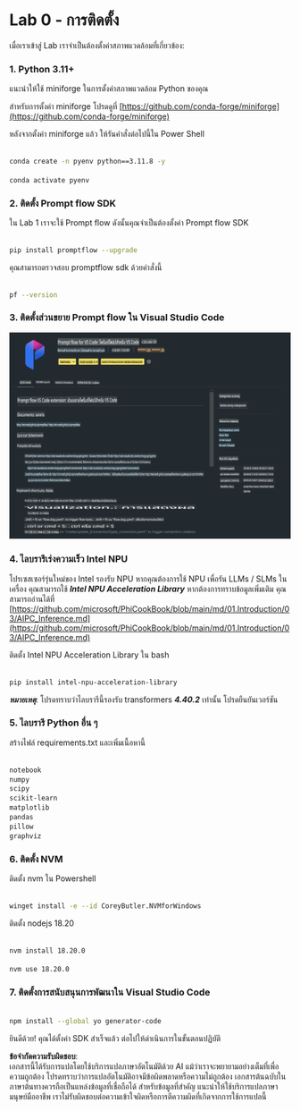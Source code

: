 # **Lab 0 - การติดตั้ง**

เมื่อเราเข้าสู่ Lab เราจำเป็นต้องตั้งค่าสภาพแวดล้อมที่เกี่ยวข้อง:


### **1. Python 3.11+**

แนะนำให้ใช้ miniforge ในการตั้งค่าสภาพแวดล้อม Python ของคุณ 

สำหรับการตั้งค่า miniforge โปรดดูที่ [https://github.com/conda-forge/miniforge](https://github.com/conda-forge/miniforge)

หลังจากตั้งค่า miniforge แล้ว ให้รันคำสั่งต่อไปนี้ใน Power Shell

```bash

conda create -n pyenv python==3.11.8 -y

conda activate pyenv

```


### **2. ติดตั้ง Prompt flow SDK**

ใน Lab 1 เราจะใช้ Prompt flow ดังนั้นคุณจำเป็นต้องตั้งค่า Prompt flow SDK

```bash

pip install promptflow --upgrade

```

คุณสามารถตรวจสอบ promptflow sdk ด้วยคำสั่งนี้


```bash

pf --version

```

### **3. ติดตั้งส่วนขยาย Prompt flow ใน Visual Studio Code**

![pf](../../../../../../../../../translated_images/pf_ext.fa065f22e1ee3e67157662d8be5241f346ddd83744045e3406d92b570e8d8b36.th.png)


### **4. ไลบรารีเร่งความเร็ว Intel NPU**

โปรเซสเซอร์รุ่นใหม่ของ Intel รองรับ NPU หากคุณต้องการใช้ NPU เพื่อรัน LLMs / SLMs ในเครื่อง คุณสามารถใช้ ***Intel NPU Acceleration Library*** หากต้องการทราบข้อมูลเพิ่มเติม คุณสามารถอ่านได้ที่ [https://github.com/microsoft/PhiCookBook/blob/main/md/01.Introduction/03/AIPC_Inference.md](https://github.com/microsoft/PhiCookBook/blob/main/md/01.Introduction/03/AIPC_Inference.md)

ติดตั้ง Intel NPU Acceleration Library ใน bash


```bash

pip install intel-npu-acceleration-library

```

***หมายเหตุ***: โปรดทราบว่าไลบรารีนี้รองรับ transformers ***4.40.2*** เท่านั้น โปรดยืนยันเวอร์ชัน


### **5. ไลบรารี Python อื่น ๆ**


สร้างไฟล์ requirements.txt และเพิ่มเนื้อหานี้

```txt

notebook
numpy 
scipy 
scikit-learn 
matplotlib 
pandas 
pillow 
graphviz

```


### **6. ติดตั้ง NVM**

ติดตั้ง nvm ใน Powershell 


```bash

winget install -e --id CoreyButler.NVMforWindows

```

ติดตั้ง nodejs 18.20


```bash

nvm install 18.20.0

nvm use 18.20.0

```

### **7. ติดตั้งการสนับสนุนการพัฒนาใน Visual Studio Code**


```bash

npm install --global yo generator-code

```

ยินดีด้วย! คุณได้ตั้งค่า SDK สำเร็จแล้ว ต่อไปให้ดำเนินการในขั้นตอนปฏิบัติ

**ข้อจำกัดความรับผิดชอบ**:  
เอกสารนี้ได้รับการแปลโดยใช้บริการแปลภาษาอัตโนมัติด้วย AI แม้ว่าเราจะพยายามอย่างเต็มที่เพื่อความถูกต้อง โปรดทราบว่าการแปลอัตโนมัติอาจมีข้อผิดพลาดหรือความไม่ถูกต้อง เอกสารต้นฉบับในภาษาต้นทางควรถือเป็นแหล่งข้อมูลที่เชื่อถือได้ สำหรับข้อมูลที่สำคัญ แนะนำให้ใช้บริการแปลภาษามนุษย์มืออาชีพ เราไม่รับผิดชอบต่อความเข้าใจผิดหรือการตีความผิดที่เกิดจากการใช้การแปลนี้